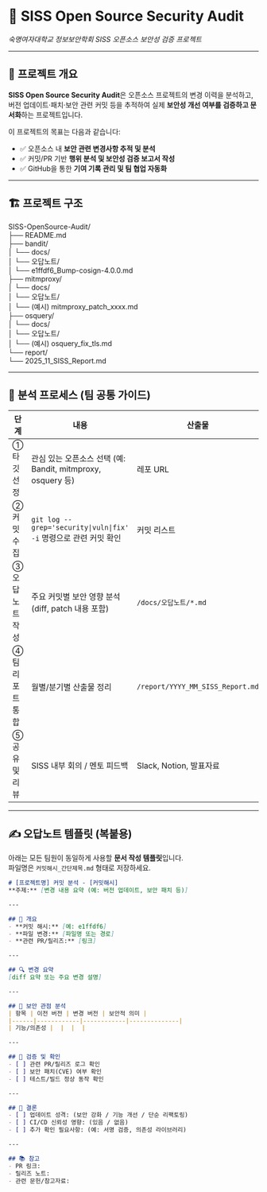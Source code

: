 # 🧩 SISS Open Source Security Audit  
*숙명여자대학교 정보보안학회 SISS 오픈소스 보안성 검증 프로젝트*

---

## 🎯 프로젝트 개요
**SISS Open Source Security Audit**은 오픈소스 프로젝트의 변경 이력을 분석하고, 버전 업데이트·패치·보안 관련 커밋 등을 추적하여 실제 **보안성 개선 여부를 검증하고 문서화**하는 프로젝트입니다.

이 프로젝트의 목표는 다음과 같습니다:

- ✅ 오픈소스 내 **보안 관련 변경사항 추적 및 분석**  
- ✅ 커밋/PR 기반 **행위 분석 및 보안성 검증 보고서 작성**  
- ✅ GitHub을 통한 **기여 기록 관리 및 팀 협업 자동화**

---

## 🏗️ 프로젝트 구조
SISS-OpenSource-Audit/ <br>
├── README.md <br>
├── bandit/ <br>
│ └── docs/ <br>
│ └── 오답노트/ <br>
│ └── e1ffdf6_Bump-cosign-4.0.0.md  <br>
├── mitmproxy/ <br>
│ └── docs/ <br>
│ └── 오답노트/ <br>
│ └── (예시) mitmproxy_patch_xxxx.md <br>
├── osquery/ <br>
│ └── docs/ <br>
│ └── 오답노트/ <br>
│ └── (예시) osquery_fix_tls.md <br>
└── report/ <br>
└── 2025_11_SISS_Report.md <br>


---

## 🧠 분석 프로세스 (팀 공통 가이드)

| 단계 | 내용 | 산출물 |
|------|------|--------|
| ① 타깃 선정 | 관심 있는 오픈소스 선택 (예: Bandit, mitmproxy, osquery 등) | 레포 URL |
| ② 커밋 수집 | `git log --grep='security\|vuln\|fix' -i` 명령으로 관련 커밋 확인 | 커밋 리스트 |
| ③ 오답노트 작성 | 주요 커밋별 보안 영향 분석 (diff, patch 내용 포함) | `/docs/오답노트/*.md` |
| ④ 팀 리포트 통합 | 월별/분기별 산출물 정리 | `/report/YYYY_MM_SISS_Report.md` |
| ⑤ 공유 및 리뷰 | SISS 내부 회의 / 멘토 피드백 | Slack, Notion, 발표자료 |

---

## ✍️ 오답노트 템플릿 (복붙용)

아래는 모든 팀원이 동일하게 사용할 **문서 작성 템플릿**입니다.  
파일명은 `커밋해시_간단제목.md` 형태로 저장하세요.  

```markdown
# [프로젝트명] 커밋 분석 - [커밋해시]
**주제:** [변경 내용 요약 (예: 버전 업데이트, 보안 패치 등)]

---

## 🧩 개요
- **커밋 해시:** [예: e1ffdf6]
- **파일 변경:** [파일명 또는 경로]
- **관련 PR/릴리즈:** [링크]

---

## 🔍 변경 요약
[diff 요약 또는 주요 변경 설명]

---

## 🔐 보안 관점 분석
| 항목 | 이전 버전 | 변경 버전 | 보안적 의미 |
|------|------------|------------|--------------|
| 기능/의존성 |  |  |  |

---

## 🧾 검증 및 확인
- [ ] 관련 PR/릴리즈 로그 확인  
- [ ] 보안 패치(CVE) 여부 확인  
- [ ] 테스트/빌드 정상 동작 확인  

---

## 💬 결론
- [ ] 업데이트 성격: (보안 강화 / 기능 개선 / 단순 리팩토링)  
- [ ] CI/CD 신뢰성 영향: (있음 / 없음)
- [ ] 추가 확인 필요사항: (예: 서명 검증, 의존성 라이브러리)

---

## 📚 참고
- PR 링크:  
- 릴리즈 노트:  
- 관련 문헌/참고자료:  

